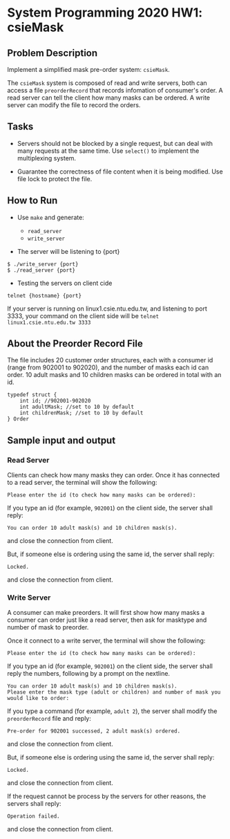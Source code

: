 # System Programming 2020 HW1: csieMask

## Problem Description
Implement a simplified mask pre-order system: `csieMask`.

The `csieMask` system is composed of read and write servers, both can access a file `preorderRecord` that records infomation of consumer's order. A read server can tell the client how many masks can be ordered. A write server can modify the file to record the orders.

## Tasks
- Servers should not be blocked by a single request, but can deal with many requests at the same time. Use `select()` to implement the multiplexing system.

- Guarantee the correctness of file content when it is being modified. Use file lock to protect the file.

## How to Run
- Use ```make``` and generate:
    - ```read_server```
    - ```write_server```

- The server will be listening to {port}
```bash=
$ ./write_server {port}
$ ./read_server {port}
```

- Testing the servers on client cide
```shell=
telnet {hostname} {port}
```
If your server is running on linux1.csie.ntu.edu.tw, and listening to port 3333, your command on the client side will be `telnet linux1.csie.ntu.edu.tw 3333`

## About the Preorder Record File 

The file includes 20 customer order structures, each with a consumer id (range from 902001 to 902020), and the number of masks each id can order.
10 adult masks and 10 children masks can be ordered in total with an id. 

```cpp=
typedef struct {
    int id; //902001-902020
    int adultMask; //set to 10 by default
    int childrenMask; //set to 10 by default
} Order
```

## Sample input and output

### Read Server

Clients can check how many masks they can order. 
Once it has connected to a read server, the terminal will show the following:

```shell
Please enter the id (to check how many masks can be ordered):
```

If you type an id (for example, `902001`) on the client side, the server shall reply:


```shell
You can order 10 adult mask(s) and 10 children mask(s).
```
and close the connection from client.


But, if someone else is ordering using the same id, the server shall reply:
```shell
Locked.
```
and close the connection from client.


### Write Server

A consumer can make preorders. It will first show how many masks a consumer can order just like a read server, then ask for masktype and number of mask to preorder.

Once it connect to a write server, the terminal will show the following:
```shell
Please enter the id (to check how many masks can be ordered):
```
If you type an id (for example, `902001`) on the client side, the server shall reply the numbers, following by a prompt on the nextline.

```shell
You can order 10 adult mask(s) and 10 children mask(s).
Please enter the mask type (adult or children) and number of mask you would like to order:
```
If you type a command (for example, `adult 2`), the server shall modify the `preorderRecord` file and reply:
```
Pre-order for 902001 successed, 2 adult mask(s) ordered.
```
and close the connection from client.

But, if someone else is ordering using the same id, the server shall reply:
```shell
Locked.
```
and close the connection from client.

If the request cannot be process by the servers for other reasons, the servers shall reply:
```shell
Operation failed.
```
and close the connection from client.

